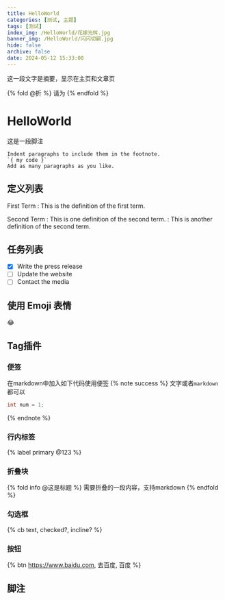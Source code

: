 ```yaml
---
title: HelloWorld
categories: [测试, 主题]
tags: [测试]
index_img: /HelloWorld/花嫁光辉.jpg
banner_img: /HelloWorld/闪闪切嗣.jpg
hide: false
archive: false
date: 2024-05-12 15:33:00
---
```


这一段文字是摘要，显示在主页和文章页
<!-- more -->

{% fold @折 %}
请为
{% endfold %}

# HelloWorld
这是一段脚注
<!-- 空一行 -->
    Indent paragraphs to include them in the footnote.
    `{ my code }`
    Add as many paragraphs as you like.

## 定义列表
First Term
: This is the definition of the first term.

Second Term
: This is one definition of the second term.
: This is another definition of the second term.

## 任务列表
- [x] Write the press release
- [ ] Update the website
- [ ] Contact the media

## 使用 Emoji 表情
😂

## Tag插件
### 便签
在markdown中加入如下代码使用便签
{% note success %}
文字或者`markdown`都可以
``` java
int num = 1;
```
{% endnote %}
### 行内标签
{% label primary @123 %}
### 折叠块
{% fold info @这是标题 %}
需要折叠的一段内容，支持markdown
{% endfold %}
### 勾选框
{% cb text, checked?, incline? %}
### 按钮
{% btn https://www.baidu.com, 去百度, 百度 %}

## 脚注
[^1]: https://pan.baidu.com
[^2]: https://yiyan.baidu.com